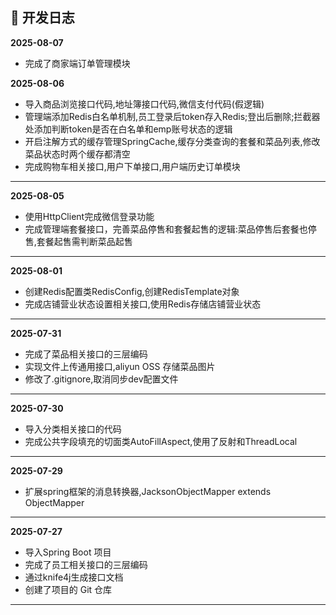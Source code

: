 ## 📝 开发日志

**2025-08-07**
*   完成了商家端订单管理模块

**2025-08-06**
*   导入商品浏览接口代码,地址簿接口代码,微信支付代码(假逻辑)
*   管理端添加Redis白名单机制,员工登录后token存入Redis;登出后删除;拦截器处添加判断token是否在白名单和emp账号状态的逻辑
*   开启注解方式的缓存管理SpringCache,缓存分类查询的套餐和菜品列表,修改菜品状态时两个缓存都清空
*   完成购物车相关接口,用户下单接口,用户端历史订单模块
---
**2025-08-05**
*   使用HttpClient完成微信登录功能
*   完成管理端套餐接口，完善菜品停售和套餐起售的逻辑:菜品停售后套餐也停售,套餐起售需判断菜品起售
---

**2025-08-01**
*   创建Redis配置类RedisConfig,创建RedisTemplate对象
*   完成店铺营业状态设置相关接口,使用Redis存储店铺营业状态
---
**2025-07-31**
*   完成了菜品相关接口的三层编码
*   实现文件上传通用接口,aliyun OSS 存储菜品图片
*   修改了.gitignore,取消同步dev配置文件

---
**2025-07-30**
*   导入分类相关接口的代码
*   完成公共字段填充的切面类AutoFillAspect,使用了反射和ThreadLocal

---
**2025-07-29**
*   扩展spring框架的消息转换器,JacksonObjectMapper extends ObjectMapper

---
**2025-07-27**
*   导入Spring Boot 项目
*   完成了员工相关接口的三层编码
*   通过knife4j生成接口文档
*   创建了项目的 Git 仓库

---
